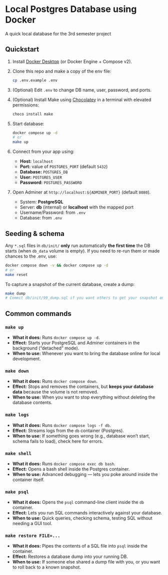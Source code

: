 # Local Postgres Database using Docker
A quick local database for the 3rd semester project
## Quickstart

1. Install [Docker Desktop](https://www.docker.com/products/docker-desktop/) (or Docker Engine + Compose v2).
2. Clone this repo and make a copy of the env file:
   ```bash
   cp .env.example .env
   ```
3. (Optional) Edit `.env` to change DB name, user, password, and ports.
4. (Optional) Install Make using [Chocolatey](https://chocolatey.org/install#install-step2) in a terminal with elevated permissions:
   ```bash
   choco install make
   ```
5. Start database:
   ```bash
   docker compose up -d
   # or
   make up
   ```
6. Connect from your app using:
   - **Host:** `localhost`
   - **Port:** value of `POSTGRES_PORT` (default `5432`)
   - **Database:** `POSTGRES_DB`
   - **User:** `POSTGRES_USER`
   - **Password:** `POSTGRES_PASSWORD`

7. Open Adminer at `http://localhost:${ADMINER_PORT}` (default `8080`).
   - System: **PostgreSQL**
   - Server: **db** (internal) or **localhost** with the mapped port
   - Username/Password: from `.env`
   - Database: from `.env`

## Seeding & schema

Any `*.sql` files in `db/init/` **only** run automatically **the first time** the DB starts (when `db_data` volume is empty). If you need to re-run them or made chances to the .env, use:

```bash
docker compose down -v && docker compose up -d
# or
make reset
```

To capture a snapshot of the current database, create a dump:

```bash
make dump
# Commit db/init/99_dump.sql if you want others to get your snapshot on first run
```

## Common commands

### `make up`
- **What it does:** Runs `docker compose up -d`.
- **Effect:** Starts your PostgreSQL and Adminer containers in the background (“detached” mode).
- **When to use:** Whenever you want to bring the database online for local development.

### `make down`
- **What it does:** Runs `docker compose down`.
- **Effect:** Stops and removes the containers, but **keeps your database data** because the volume is not removed.
- **When to use:** When you want to stop everything without deleting the database contents.

### `make logs`
- **What it does:** Runs `docker compose logs -f db`.
- **Effect:** Streams logs from the `db` container (Postgres).
- **When to use:** If something goes wrong (e.g., database won’t start, schema fails to load), check here for errors.

### `make shell`
- **What it does:** Runs `docker compose exec db bash`.
- **Effect:** Opens a bash shell inside the Postgres container.
- **When to use:** Advanced debugging — lets you poke around inside the container itself.

### `make psql`
- **What it does:** Opens the `psql` command-line client inside the `db` container.
- **Effect:** Lets you run SQL commands interactively against your database.
- **When to use:** Quick queries, checking schema, testing SQL without needing a GUI tool.

### `make restore FILE=...`
- **What it does:** Pipes the contents of a SQL file into `psql` inside the container.
- **Effect:** Restores a database dump into your running DB.
- **When to use:** If someone else shared a dump file with you, or you want to roll back to a known snapshot.
